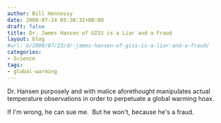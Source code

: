 ```yaml
---
author: Bill Hennessy
date: 2008-07-24 05:38:32+00:00
draft: false
title: Dr. James Hansen of GISS is a Liar and a Fraud
layout: blog
#url: e/2008/07/23/dr-james-hansen-of-giss-is-a-liar-and-a-fraud/
categories:
- Science
tags:
- global-warming
---
```


Dr. Hansen purposely and with malice aforethought manipulates actual temperature observations in order to perpetuate a global warming hoax.

If I'm wrong, he can sue me.  But he won't, because he's a fraud.
